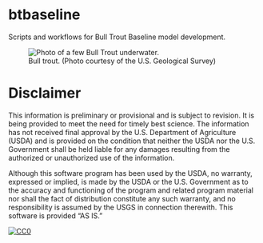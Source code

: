
<!-- README.md is generated from README.Rmd. Please edit that file -->

# btbaseline

Scripts and workflows for Bull Trout Baseline model development.

<figure>
<img src='https://hagadone.media.clients.ellingtoncms.com/img/photos/2023/05/11/MM7783_090918_23706_t1170.jpg?5cc718665ab672dba93d511ab4c682bb370e5f86' alt="Photo of a few Bull Trout underwater.">
<figcaption>
Bull trout. (Photo courtesy of the U.S. Geological Survey)
</figcaption>
</figure>

# Disclaimer

This information is preliminary or provisional and is subject to
revision. It is being provided to meet the need for timely best science.
The information has not received final approval by the U.S. Department
of Agriculture (USDA) and is provided on the condition that neither the
USDA nor the U.S. Government shall be held liable for any damages
resulting from the authorized or unauthorized use of the information.

Although this software program has been used by the USDA, no warranty,
expressed or implied, is made by the USDA or the U.S. Government as to
the accuracy and functioning of the program and related program material
nor shall the fact of distribution constitute any such warranty, and no
responsibility is assumed by the USGS in connection therewith. This
software is provided “AS IS.”

[![CC0](https://i.creativecommons.org/p/zero/1.0/88x31.png)](https://creativecommons.org/publicdomain/zero/1.0/)
